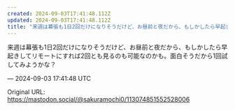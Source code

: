```yaml
---
created: 2024-09-03T17:41:48.112Z
updated: 2024-09-03T17:41:48.112Z
title: "来週は幕張も1日2回だけになりそうだけど、お昼前と夜だから、もしかしたら早起きしてリモートにすれば2回とも見るのも可能なのかも。面白そうだから1回試してみようか[...]"
---
```


<p>来週は幕張も1日2回だけになりそうだけど、お昼前と夜だから、もしかしたら早起きしてリモートにすれば2回とも見るのも可能なのかも。面白そうだから1回試してみようかな？</p>

&mdash; 2024-09-03 17:41:48 UTC

Original URL: https://mastodon.social/@sakuramochi0/113074851552528006
